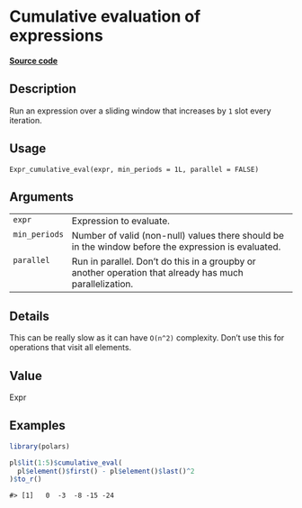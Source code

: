 

# Cumulative evaluation of expressions

[**Source code**](https://github.com/pola-rs/r-polars/tree/main/R/expr__expr.R#L3158)

## Description

Run an expression over a sliding window that increases by <code>1</code>
slot every iteration.

## Usage

<pre><code class='language-R'>Expr_cumulative_eval(expr, min_periods = 1L, parallel = FALSE)
</code></pre>

## Arguments

<table>
<tr>
<td style="white-space: nowrap; font-family: monospace; vertical-align: top">
<code id="Expr_cumulative_eval_:_expr">expr</code>
</td>
<td>
Expression to evaluate.
</td>
</tr>
<tr>
<td style="white-space: nowrap; font-family: monospace; vertical-align: top">
<code id="Expr_cumulative_eval_:_min_periods">min_periods</code>
</td>
<td>
Number of valid (non-null) values there should be in the window before
the expression is evaluated.
</td>
</tr>
<tr>
<td style="white-space: nowrap; font-family: monospace; vertical-align: top">
<code id="Expr_cumulative_eval_:_parallel">parallel</code>
</td>
<td>
Run in parallel. Don’t do this in a groupby or another operation that
already has much parallelization.
</td>
</tr>
</table>

## Details

This can be really slow as it can have <code>O(n^2)</code> complexity.
Don’t use this for operations that visit all elements.

## Value

Expr

## Examples

``` r
library(polars)

pl$lit(1:5)$cumulative_eval(
  pl$element()$first() - pl$element()$last()^2
)$to_r()
```

    #> [1]   0  -3  -8 -15 -24
